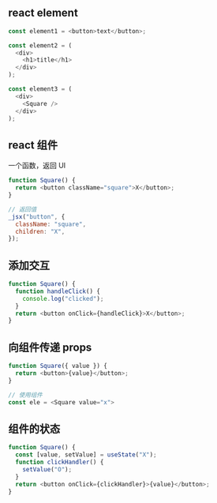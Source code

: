## react element

```js
const element1 = <button>text</button>;

const element2 = (
  <div>
    <h1>title</h1>
  </div>
);

const element3 = (
  <div>
    <Square />
  </div>
);
```

## react 组件

一个函数，返回 UI

```js
function Square() {
  return <button className="square">X</button>;
}

// 返回值
_jsx("button", {
  className: "square",
  children: "X",
});
```

## 添加交互

```js
function Square() {
  function handleClick() {
    console.log("clicked");
  }
  return <button onClick={handleClick}>X</button>;
}
```

## 向组件传递 props

```javascript
function Square({ value }) {
  return <button>{value}</button>;
}

// 使用组件
const ele = <Square value="x">
```

## 组件的状态

```js
function Square() {
  const [value, setValue] = useState("X");
  function clickHandler() {
    setValue("O");
  }
  return <button onClick={clickHandler}>{value}</button>;
}
```
